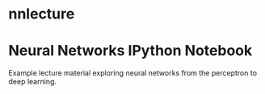 # nnlecture
<h1>Neural Networks IPython Notebook</h1>

Example lecture material exploring neural networks from the perceptron to deep learning.
